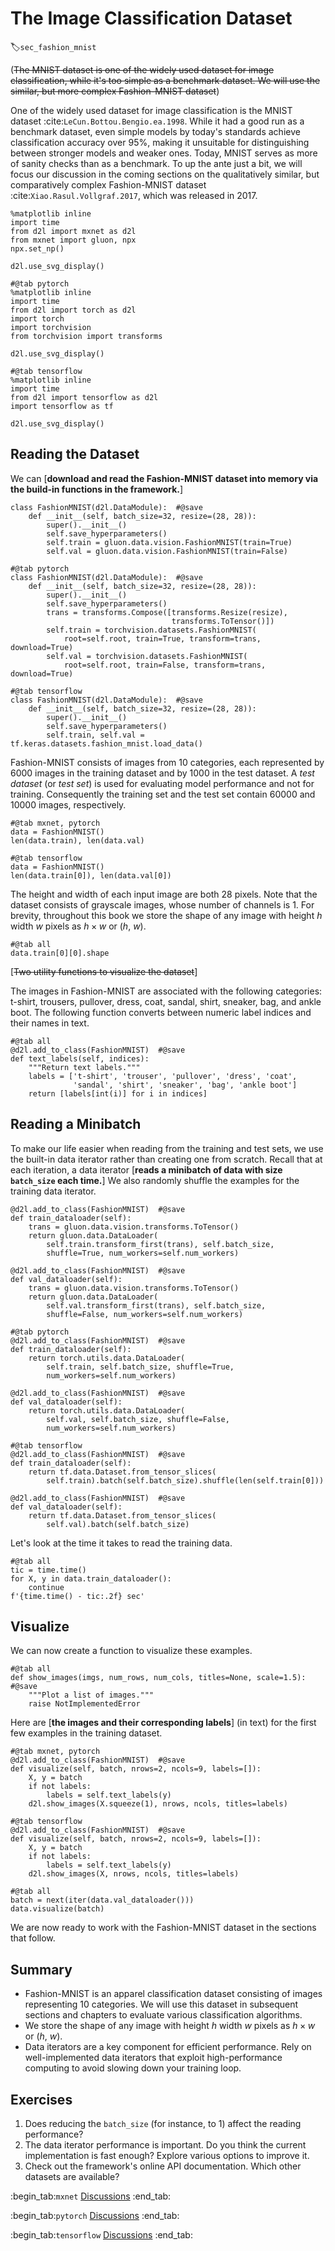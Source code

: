 # The Image Classification Dataset
:label:`sec_fashion_mnist`

(~~The MNIST dataset is one of the widely used dataset for image classification, while it's too simple as a benchmark dataset. We will use the similar, but more complex Fashion-MNIST dataset~~)

One of the widely used dataset for image classification is the  MNIST dataset :cite:`LeCun.Bottou.Bengio.ea.1998`.
While it had a good run as a benchmark dataset,
even simple models by today's standards achieve classification accuracy over 95%,
making it unsuitable for distinguishing between stronger models and weaker ones.
Today, MNIST serves as more of sanity checks than as a benchmark.
To up the ante just a bit, we will focus our discussion in the coming sections
on the qualitatively similar, but comparatively complex Fashion-MNIST
dataset :cite:`Xiao.Rasul.Vollgraf.2017`, which was released in 2017.

```{.python .input}
%matplotlib inline
import time
from d2l import mxnet as d2l
from mxnet import gluon, npx
npx.set_np()

d2l.use_svg_display()
```

```{.python .input}
#@tab pytorch
%matplotlib inline
import time
from d2l import torch as d2l
import torch
import torchvision
from torchvision import transforms

d2l.use_svg_display()
```

```{.python .input}
#@tab tensorflow
%matplotlib inline
import time
from d2l import tensorflow as d2l
import tensorflow as tf

d2l.use_svg_display()
```

## Reading the Dataset

We can [**download and read the Fashion-MNIST dataset into memory via the build-in functions in the framework.**]

```{.python .input}
class FashionMNIST(d2l.DataModule):  #@save
    def __init__(self, batch_size=32, resize=(28, 28)):
        super().__init__()
        self.save_hyperparameters()
        self.train = gluon.data.vision.FashionMNIST(train=True)
        self.val = gluon.data.vision.FashionMNIST(train=False)
```

```{.python .input}
#@tab pytorch
class FashionMNIST(d2l.DataModule):  #@save
    def __init__(self, batch_size=32, resize=(28, 28)):
        super().__init__()
        self.save_hyperparameters()
        trans = transforms.Compose([transforms.Resize(resize),
                                    transforms.ToTensor()])
        self.train = torchvision.datasets.FashionMNIST(
            root=self.root, train=True, transform=trans, download=True)
        self.val = torchvision.datasets.FashionMNIST(
            root=self.root, train=False, transform=trans, download=True)
```

```{.python .input}
#@tab tensorflow
class FashionMNIST(d2l.DataModule):  #@save
    def __init__(self, batch_size=32, resize=(28, 28)):
        super().__init__()
        self.save_hyperparameters()
        self.train, self.val = tf.keras.datasets.fashion_mnist.load_data()
```

Fashion-MNIST consists of images from 10 categories, each represented
by 6000 images in the training dataset and by 1000 in the test dataset.
A *test dataset* (or *test set*) is used for evaluating  model performance and not for training.
Consequently the training set and the test set
contain 60000 and 10000 images, respectively.

```{.python .input}
#@tab mxnet, pytorch
data = FashionMNIST()
len(data.train), len(data.val)
```

```{.python .input}
#@tab tensorflow
data = FashionMNIST()
len(data.train[0]), len(data.val[0])
```

The height and width of each input image are both 28 pixels.
Note that the dataset consists of grayscale images, whose number of channels is 1.
For brevity, throughout this book
we store the shape of any image with height $h$ width $w$ pixels as $h \times w$ or ($h$, $w$).

```{.python .input}
#@tab all
data.train[0][0].shape
```

[~~Two utility functions to visualize the dataset~~]

The images in Fashion-MNIST are associated with the following categories:
t-shirt, trousers, pullover, dress, coat, sandal, shirt, sneaker, bag, and ankle boot.
The following function converts between numeric label indices and their names in text.

```{.python .input}
#@tab all
@d2l.add_to_class(FashionMNIST)  #@save
def text_labels(self, indices):
    """Return text labels."""
    labels = ['t-shirt', 'trouser', 'pullover', 'dress', 'coat',
              'sandal', 'shirt', 'sneaker', 'bag', 'ankle boot']
    return [labels[int(i)] for i in indices]
```

## Reading a Minibatch

To make our life easier when reading from the training and test sets,
we use the built-in data iterator rather than creating one from scratch.
Recall that at each iteration, a data iterator
[**reads a minibatch of data with size `batch_size` each time.**]
We also randomly shuffle the examples for the training data iterator.

```{.python .input}
@d2l.add_to_class(FashionMNIST)  #@save
def train_dataloader(self):
    trans = gluon.data.vision.transforms.ToTensor()
    return gluon.data.DataLoader(
        self.train.transform_first(trans), self.batch_size,
        shuffle=True, num_workers=self.num_workers)

@d2l.add_to_class(FashionMNIST)  #@save
def val_dataloader(self):
    trans = gluon.data.vision.transforms.ToTensor()
    return gluon.data.DataLoader(
        self.val.transform_first(trans), self.batch_size,
        shuffle=False, num_workers=self.num_workers)
```

```{.python .input}
#@tab pytorch
@d2l.add_to_class(FashionMNIST)  #@save
def train_dataloader(self):
    return torch.utils.data.DataLoader(
        self.train, self.batch_size, shuffle=True,
        num_workers=self.num_workers)

@d2l.add_to_class(FashionMNIST)  #@save
def val_dataloader(self):
    return torch.utils.data.DataLoader(
        self.val, self.batch_size, shuffle=False,
        num_workers=self.num_workers)
```

```{.python .input}
#@tab tensorflow
@d2l.add_to_class(FashionMNIST)  #@save
def train_dataloader(self):
    return tf.data.Dataset.from_tensor_slices(
        self.train).batch(self.batch_size).shuffle(len(self.train[0]))

@d2l.add_to_class(FashionMNIST)  #@save
def val_dataloader(self):
    return tf.data.Dataset.from_tensor_slices(
        self.val).batch(self.batch_size)
```

Let's look at the time it takes to read the training data.

```{.python .input}
#@tab all
tic = time.time()
for X, y in data.train_dataloader():
    continue
f'{time.time() - tic:.2f} sec'
```

## Visualize 

We can now create a function to visualize these examples.

```{.python .input}
#@tab all
def show_images(imgs, num_rows, num_cols, titles=None, scale=1.5):  #@save
    """Plot a list of images."""
    raise NotImplementedError
```

Here are [**the images and their corresponding labels**] (in text)
for the first few examples in the training dataset.

```{.python .input}
#@tab mxnet, pytorch
@d2l.add_to_class(FashionMNIST)  #@save
def visualize(self, batch, nrows=2, ncols=9, labels=[]):
    X, y = batch
    if not labels:
        labels = self.text_labels(y)
    d2l.show_images(X.squeeze(1), nrows, ncols, titles=labels)
```

```{.python .input}
#@tab tensorflow
@d2l.add_to_class(FashionMNIST)  #@save
def visualize(self, batch, nrows=2, ncols=9, labels=[]):
    X, y = batch
    if not labels:
        labels = self.text_labels(y)
    d2l.show_images(X, nrows, ncols, titles=labels)
```

```{.python .input}
#@tab all
batch = next(iter(data.val_dataloader()))
data.visualize(batch)
```

We are now ready to work with the Fashion-MNIST dataset in the sections that follow.

## Summary

* Fashion-MNIST is an apparel classification dataset consisting of images representing 10 categories. We will use this dataset in subsequent sections and chapters to evaluate various classification algorithms.
* We store the shape of any image with height $h$ width $w$ pixels as $h \times w$ or ($h$, $w$).
* Data iterators are a key component for efficient performance. Rely on well-implemented data iterators that exploit high-performance computing to avoid slowing down your training loop.


## Exercises

1. Does reducing the `batch_size` (for instance, to 1) affect the reading performance?
1. The data iterator performance is important. Do you think the current implementation is fast enough? Explore various options to improve it.
1. Check out the framework's online API documentation. Which other datasets are available?

:begin_tab:`mxnet`
[Discussions](https://discuss.d2l.ai/t/48)
:end_tab:

:begin_tab:`pytorch`
[Discussions](https://discuss.d2l.ai/t/49)
:end_tab:

:begin_tab:`tensorflow`
[Discussions](https://discuss.d2l.ai/t/224)
:end_tab:
